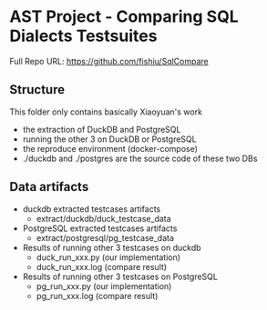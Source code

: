 # AST Project - Comparing SQL Dialects Testsuites

Full Repo URL: https://github.com/fishiu/SqlCompare

## Structure
This folder only contains basically Xiaoyuan's work
- the extraction of DuckDB and PostgreSQL
- running the other 3 on DuckDB or PostgreSQL
- the reproduce environment (docker-compose)
- ./duckdb and ./postgres are the source code of these two DBs

## Data artifacts
- duckdb extracted testcases artifacts
  - extract/duckdb/duck_testcase_data
- PostgreSQL extracted testcases artifacts
  - extract/postgresql/pg_testcase_data
- Results of running other 3 testcases on duckdb
  - duck_run_xxx.py (our implementation)
  - duck_run_xxx.log (compare result)
- Results of running other 3 testcases on PostgreSQL
  - pg_run_xxx.py (our implementation)
  - pg_run_xxx.log (compare result)

